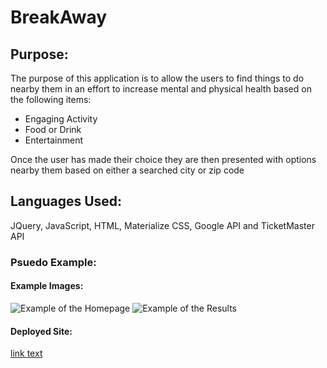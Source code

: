 # BreakAway

## Purpose:
The purpose of this application is to allow the users to find things to do nearby them in an effort to increase mental and physical health based on the following items:
<ul>
<li>Engaging Activity
<li>Food or Drink
<li>Entertainment
</ul>

Once the user has made their choice they are then presented with options nearby them based on either a searched city or zip code

## Languages Used:
JQuery, JavaScript, HTML, Materialize CSS, Google API and TicketMaster API

### Psuedo Example:


#### Example Images:
![Example of the Homepage]()
![Example of the Results]()
#### Deployed Site:
<a href="#">link text</a>